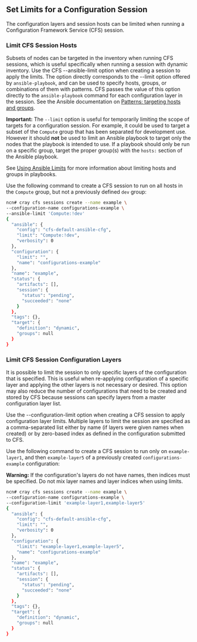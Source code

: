 ## Set Limits for a Configuration Session

The configuration layers and session hosts can be limited when running a Configuration Framework Service \(CFS\) session.

### Limit CFS Session Hosts

Subsets of nodes can be targeted in the inventory when running CFS sessions, which is useful specifically when running a session with dynamic inventory. Use the CFS --ansible-limit option when creating a session to apply the limits. The option directly corresponds to the --limit option offered by `ansible-playbook`, and can be used to specify hosts, groups, or combinations of them with patterns. CFS passes the value of this option directly to the `ansible-playbook` command for each configuration layer in the session. See the Ansible documentation on [Patterns: targeting hosts and groups](https://docs.ansible.com/ansible/latest/user_guide/intro_patterns.html).

**Important:** The `--limit` option is useful for temporarily limiting the scope of targets for a configuration session. For example, it could be used to target a subset of the `Compute` group that has been separated for development use. However it should **not** be used to limit an Ansible playbook to target only the nodes that the playbook is intended to use. If a playbook should only be run on a specific group, target the proper group\(s\) with the `hosts:` section of the Ansible playbook.

See [Using Ansible Limits](https://ansible-tips-and-tricks.readthedocs.io/en/latest/ansible/commands/#limiting-playbooktask-runs) for more information about limiting hosts and groups in playbooks.

Use the following command to create a CFS session to run on all hosts in the `Compute` group, but not a previously defined `dev` group:

```bash
ncn# cray cfs sessions create --name example \
--configuration-name configurations-example \
--ansible-limit 'Compute:!dev'
{
  "ansible": {
    "config": "cfs-default-ansible-cfg",
    "limit": "Compute:!dev",
    "verbosity": 0
  },
  "configuration": {
    "limit": "",
    "name": "configurations-example"
  },
  "name": "example",
  "status": {
    "artifacts": [],
    "session": {
      "status": "pending",
      "succeeded": "none"
    }
  },
  "tags": {},
  "target": {
    "definition": "dynamic",
    "groups": null
  }
}
```

### Limit CFS Session Configuration Layers

It is possible to limit the session to only specific layers of the configuration that is specified. This is useful when re-applying configuration of a specific layer and applying the other layers is not necessary or desired. This option may also reduce the number of configurations that need to be created and stored by CFS because sessions can specify layers from a master configuration layer list.

Use the --configuration-limit option when creating a CFS session to apply configuration layer limits. Multiple layers to limit the session are specified as a comma-separated list either by name \(if layers were given names when created\) or by zero-based index as defined in the configuration submitted to CFS.

Use the following command to create a CFS session to run only on `example-layer1`, and then `example-layer5` of a previously created `configurations-example` configuration:

**Warning:** If the configuration's layers do not have names, then indices must be specified. Do not mix layer names and layer indices when using limits.

```bash
ncn# cray cfs sessions create --name example \
--configuration-name configurations-example \
--configuration-limit 'example-layer1,example-layer5'
{
  "ansible": {
    "config": "cfs-default-ansible-cfg",
    "limit": "",
    "verbosity": 0
  },
  "configuration": {
    "limit": "example-layer1,example-layer5",
    "name": "configurations-example"
  },
  "name": "example",
  "status": {
    "artifacts": [],
    "session": {
      "status": "pending",
      "succeeded": "none"
    }
  },
  "tags": {},
  "target": {
    "definition": "dynamic",
    "groups": null
  }
}
```


